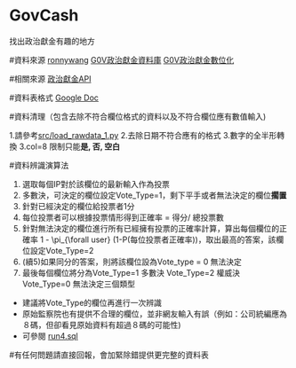 GovCash
=========

找出政治獻金有趣的地方

#資料來源
[ronnywang](http://ronny.tw/)
[G0V政治獻金資料庫](http://campaign-finance.g0v.lackneets.tw/)
[G0V政治獻金數位化](http://campaign-finance.g0v.ctiml.tw/)

#相關來源
[政治獻金API](http://campaign-finance.g0v.ronny.tw/)

#資料表格式
[Google Doc](https://docs.google.com/spreadsheets/d/15TwXSiI1enBaMWv0WeHTZ3FbLPEmKEAWYGNszDaJXhk/edit#gid=0)

#資料清理（包含去除不符合欄位格式的資料以及不符合欄位應有數值輸入)


1.請參考[src/load_rawdata_1.py](https://github.com/ntuaha/GovCash/blob/master/src/load_rawdata_1.py)
2.去除日期不符合應有的格式
3.數字的全半形轉換
3.col=8 限制只能**是, 否, 空白**



 


#資料辨識演算法

1. 選取每個IP對於該欄位的最新輸入作為投票
2. 多數決，可決定的欄位設定Vote_Type=1，剩下平手或者無法決定的欄位**擱置**
3. 針對已經決定的欄位給投票者1分
4. 每位投票者可以根據投票情形得到正確率 = 得分/ 總投票數
5. 針對無法決定的欄位進行所有已經擁有投票的正確率計算，算出每個欄位的正確率 1 - \pi_{\forall user} (1-P(每位投票者正確率))，取出最高的答案，該欄位設定Vote_Type=2
6. (續5)如果同分的答案，則將該欄位設為Vote_type = 0  無法決定
7. 最後每個欄位將分為Vote_Type=1 多數決  Vote_Type=2 權威決  Vote_Type=0 無法決定三個類型

- 建議將Vote_Type的欄位再進行一次辨識
- 原始監察院也有提供不合理的欄位，並非網友輸入有誤（例如：公司統編應為８碼，但卻看見原始資料有超過８碼的可能性)
- 可參閱 [run4.sql](https://github.com/ntuaha/GovCash/blob/master/sql/run4.sql)

#有任何問題請直接回報，會加緊除錯提供更完整的資料表